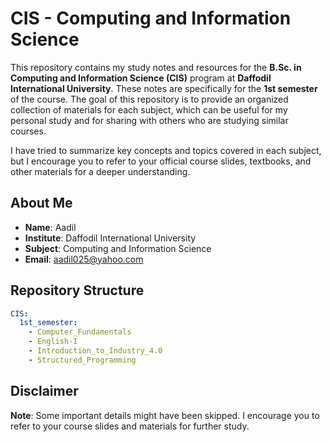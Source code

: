 # CIS - Computing and Information Science

This repository contains my study notes and resources for the **B.Sc. in Computing and Information Science (CIS)** program at **Daffodil International University**. These notes are specifically for the **1st semester** of the course. The goal of this repository is to provide an organized collection of materials for each subject, which can be useful for my personal study and for sharing with others who are studying similar courses.

I have tried to summarize key concepts and topics covered in each subject, but I encourage you to refer to your official course slides, textbooks, and other materials for a deeper understanding.

## About Me

- **Name**: Aadil
- **Institute**: Daffodil International University
- **Subject**: Computing and Information Science
- **Email**: aadil025@yahoo.com

## Repository Structure

```yaml
CIS:
  1st_semester:
    - Computer_Fundamentals
    - English-I
    - Introduction_to_Industry_4.0
    - Structured_Programming
```
## Disclaimer

**Note**: Some important details might have been skipped. I encourage you to refer to your course slides and materials for further study.
